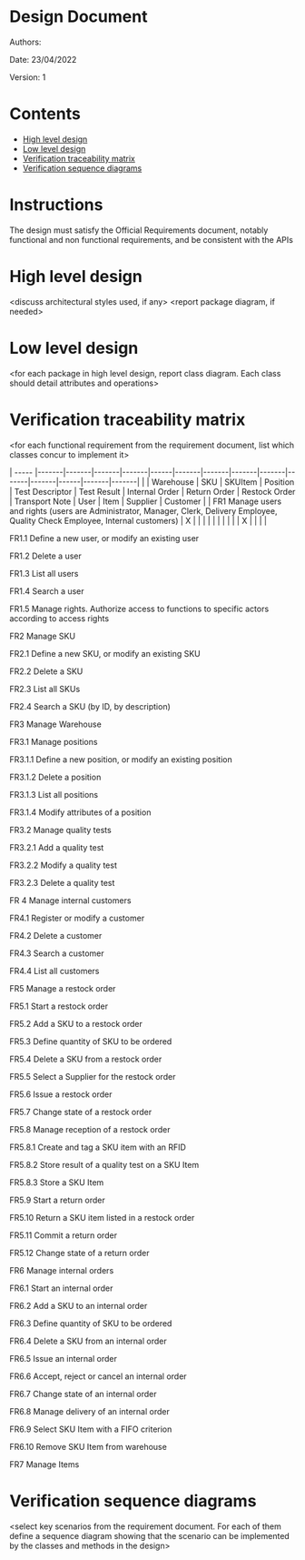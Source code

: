 # Design Document 


Authors: 

Date: 23/04/2022

Version: 1


# Contents

- [High level design](#package-diagram)
- [Low level design](#class-diagram)
- [Verification traceability matrix](#verification-traceability-matrix)
- [Verification sequence diagrams](#verification-sequence-diagrams)

# Instructions

The design must satisfy the Official Requirements document, notably functional and non functional requirements, and be consistent with the APIs

# High level design 

<discuss architectural styles used, if any>
<report package diagram, if needed>






# Low level design

<for each package in high level design, report class diagram. Each class should detail attributes and operations>









# Verification traceability matrix

\<for each functional requirement from the requirement document, list which classes concur to implement it>

| ----- |-------|-------|-------|-------|------|-------|-------|-------|-------|-------|-------|------|-------|-------|
| | Warehouse | SKU | SKUItem | Position | Test Descriptor | Test Result | Internal Order | Return Order | Restock Order | Transport Note | User | Item | Supplier | Customer |
| FR1 Manage users and rights (users are Administrator, Manager, Clerk, Delivery Employee, Quality Check Employee, Internal customers) | X |   |   |   |   |   |   |   |   |   | X |   |   |   |


FR1.1
Define a new user, or modify an existing user


FR1.2
Delete a user


FR1.3
List all users


FR1.4
Search a user


FR1.5
Manage rights. Authorize access to functions to specific actors according to access rights


FR2
Manage SKU


FR2.1
Define a new SKU, or modify an existing SKU


FR2.2
Delete a SKU


FR2.3
List all SKUs


FR2.4
Search a SKU (by ID, by description)


FR3
Manage Warehouse


FR3.1
Manage positions


FR3.1.1
Define a new position, or modify an existing position


FR3.1.2
Delete a position


FR3.1.3
List all positions


FR3.1.4
Modify attributes of a position


FR3.2
Manage quality tests


FR3.2.1
Add a quality test


FR3.2.2
Modify a quality test


FR3.2.3
Delete a quality test


FR 4
Manage internal customers


FR4.1
Register or modify a customer


FR4.2
Delete a customer


FR4.3
Search a customer


FR4.4
List  all customers


FR5
Manage a restock order


FR5.1
Start a restock order


FR5.2
Add a SKU to a restock order


FR5.3
Define quantity of SKU to be ordered


FR5.4
Delete a SKU from a restock order


FR5.5
Select a Supplier for the restock order


FR5.6
Issue  a restock order


FR5.7
Change state of a restock order


FR5.8
Manage reception of a restock order


FR5.8.1
Create and tag a SKU item with an RFID


FR5.8.2
Store result of a quality test on a SKU Item


FR5.8.3
Store a SKU Item


FR5.9
Start  a return order


FR5.10
Return a SKU item listed in a restock order


FR5.11
Commit a return order


FR5.12
Change state of a return order


FR6
Manage internal orders


FR6.1
Start an internal order


FR6.2
Add a SKU to an internal order


FR6.3
Define quantity of SKU to be ordered


FR6.4
Delete a SKU from an internal order


FR6.5
Issue an internal order


FR6.6
Accept, reject or cancel an internal order


FR6.7
Change state of an internal order


FR6.8
Manage delivery of an internal order


FR6.9
Select SKU Item with a FIFO criterion


FR6.10
Remove SKU Item from warehouse


FR7
Manage Items









# Verification sequence diagrams 
\<select key scenarios from the requirement document. For each of them define a sequence diagram showing that the scenario can be implemented by the classes and methods in the design>

